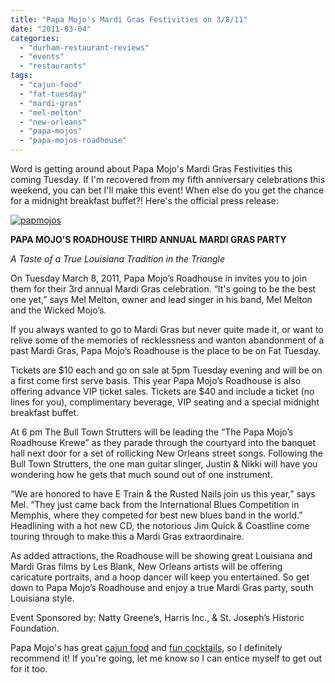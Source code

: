 ```yaml
---
title: "Papa Mojo's Mardi Gras Festivities on 3/8/11"
date: "2011-03-04"
categories: 
  - "durham-restaurant-reviews"
  - "events"
  - "restaurants"
tags: 
  - "cajun-food"
  - "fat-tuesday"
  - "mardi-gras"
  - "mel-melton"
  - "new-orleans"
  - "papa-mojos"
  - "papa-mojos-roadhouse"
---
```


Word is getting around about Papa Mojo's Mardi Gras Festivities this coming Tuesday. If I'm recovered from my fifth anniversary celebrations this weekend, you can bet I'll make this event! When else do you get the chance for a midnight breakfast buffet?! Here's the official press release:

[![](http://s3.amazonaws.com/thegourmez-wpmedia/2011/03/papmojos.jpg "papmojos")](http://s3.amazonaws.com/thegourmez-wpmedia/2011/03/papmojos.jpg)

**PAPA MOJO’S ROADHOUSE THIRD ANNUAL MARDI GRAS PARTY**

_A Taste of a True Louisiana Tradition in the Triangle_

On Tuesday March 8, 2011, Papa Mojo’s Roadhouse in invites you to join them for their 3rd annual Mardi Gras celebration. “It's going to be the best one yet,” says Mel Melton, owner and lead singer in his band, Mel Melton and the Wicked Mojo’s.

If you always wanted to go to Mardi Gras but never quite made it, or want to relive some of the memories of recklessness and wanton abandonment of a past Mardi Gras, Papa Mojo’s Roadhouse is the place to be on Fat Tuesday.

Tickets are $10 each and go on sale at 5pm Tuesday evening and will be on a first come first serve basis. This year Papa Mojo’s Roadhouse is also offering advance VIP ticket sales. Tickets are $40 and include a ticket (no lines for you), complimentary beverage, VIP seating and a special midnight breakfast buffet.

At 6 pm The Bull Town Strutters will be leading the “The Papa Mojo’s Roadhouse Krewe” as they parade through the courtyard into the banquet hall next door for a set of rollicking New Orleans street songs. Following the Bull Town Strutters, the one man guitar slinger, Justin & Nikki will have you wondering how he gets that much sound out of one instrument.

“We are honored to have E Train & the Rusted Nails join us this year,” says Mel. “They just came back from the International Blues Competition in Memphis, where they competed for best new blues band in the world.” Headlining with a hot new CD, the notorious Jim Quick & Coastline come touring through to make this a Mardi Gras extraordinaire.

As added attractions, the Roadhouse will be showing great Louisiana and Mardi Gras films by Les Blank, New Orleans artists will be offering caricature portraits, and a hoop dancer will keep you entertained. So get down to Papa Mojo’s Roadhouse and enjoy a true Mardi Gras party, south Louisiana style.

Event Sponsored by: Natty Greene’s, Harris Inc., & St. Joseph’s Historic Foundation.

Papa Mojo's has great [cajun food](http://www.thegourmez.com/?p=478) and [fun cocktails](http://www.thegourmez.com/?p=1433), so I definitely recommend it! If you're going, let me know so I can entice myself to get out for it too.
